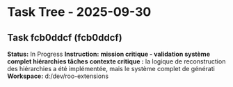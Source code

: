 # Task Tree - 2025-09-30

## Task fcb0ddcf (fcb0ddcf)
**Status:** In Progress
**Instruction:** **mission critique - validation système complet hiérarchies tâches** **contexte critique :** la logique de reconstruction des hiérarchies a été implémentée, mais le système complet de générati
**Workspace:** d:/dev/roo-extensions

